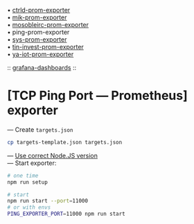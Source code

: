 • [ctrld-prom-exporter](https://github.com/k03mad/ctrld-prom-exporter) \
• [mik-prom-exporter](https://github.com/k03mad/mik-prom-exporter) \
• [mosobleirc-prom-exporter](https://github.com/k03mad/mosobleirc-prom-exporter) \
• ping-prom-exporter \
• [sys-prom-exporter](https://github.com/k03mad/sys-prom-exporter) \
• [tin-invest-prom-exporter](https://github.com/k03mad/tin-invest-prom-exporter) \
• [ya-iot-prom-exporter](https://github.com/k03mad/ya-iot-prom-exporter)

:: [grafana-dashboards](https://github.com/k03mad/grafana-dashboards/tree/master/export) ::

# [TCP Ping Port — Prometheus] exporter

— Create `targets.json`

```bash
cp targets-template.json targets.json
```

— [Use correct Node.JS version](.nvmrc) \
— Start exporter:

```bash
# one time
npm run setup

# start
npm run start --port=11000
# or with envs
PING_EXPORTER_PORT=11000 npm run start
```
